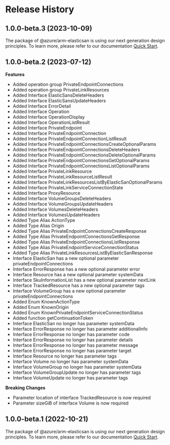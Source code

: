 # Release History

## 1.0.0-beta.3 (2023-10-09)

The package of @azure/arm-elasticsan is using our next generation design principles. To learn more, please refer to our documentation [Quick Start](https://aka.ms/azsdk/js/mgmt/quickstart).

## 1.0.0-beta.2 (2023-07-12)
    
**Features**

  - Added operation group PrivateEndpointConnections
  - Added operation group PrivateLinkResources
  - Added Interface ElasticSansDeleteHeaders
  - Added Interface ElasticSansUpdateHeaders
  - Added Interface ErrorDetail
  - Added Interface Operation
  - Added Interface OperationDisplay
  - Added Interface OperationListResult
  - Added Interface PrivateEndpoint
  - Added Interface PrivateEndpointConnection
  - Added Interface PrivateEndpointConnectionListResult
  - Added Interface PrivateEndpointConnectionsCreateOptionalParams
  - Added Interface PrivateEndpointConnectionsDeleteHeaders
  - Added Interface PrivateEndpointConnectionsDeleteOptionalParams
  - Added Interface PrivateEndpointConnectionsGetOptionalParams
  - Added Interface PrivateEndpointConnectionsListOptionalParams
  - Added Interface PrivateLinkResource
  - Added Interface PrivateLinkResourceListResult
  - Added Interface PrivateLinkResourcesListByElasticSanOptionalParams
  - Added Interface PrivateLinkServiceConnectionState
  - Added Interface ProxyResource
  - Added Interface VolumeGroupsDeleteHeaders
  - Added Interface VolumeGroupsUpdateHeaders
  - Added Interface VolumesDeleteHeaders
  - Added Interface VolumesUpdateHeaders
  - Added Type Alias ActionType
  - Added Type Alias Origin
  - Added Type Alias PrivateEndpointConnectionsCreateResponse
  - Added Type Alias PrivateEndpointConnectionsGetResponse
  - Added Type Alias PrivateEndpointConnectionsListResponse
  - Added Type Alias PrivateEndpointServiceConnectionStatus
  - Added Type Alias PrivateLinkResourcesListByElasticSanResponse
  - Interface ElasticSan has a new optional parameter privateEndpointConnections
  - Interface ErrorResponse has a new optional parameter error
  - Interface Resource has a new optional parameter systemData
  - Interface SkuInformationList has a new optional parameter nextLink
  - Interface TrackedResource has a new optional parameter tags
  - Interface VolumeGroup has a new optional parameter privateEndpointConnections
  - Added Enum KnownActionType
  - Added Enum KnownOrigin
  - Added Enum KnownPrivateEndpointServiceConnectionStatus
  - Added function getContinuationToken
  - Interface ElasticSan no longer has parameter systemData
  - Interface ErrorResponse no longer has parameter additionalInfo
  - Interface ErrorResponse no longer has parameter code
  - Interface ErrorResponse no longer has parameter details
  - Interface ErrorResponse no longer has parameter message
  - Interface ErrorResponse no longer has parameter target
  - Interface Resource no longer has parameter tags
  - Interface Volume no longer has parameter systemData
  - Interface VolumeGroup no longer has parameter systemData
  - Interface VolumeGroupUpdate no longer has parameter tags
  - Interface VolumeUpdate no longer has parameter tags
  
**Breaking Changes**

  - Parameter location of interface TrackedResource is now required
  - Parameter sizeGiB of interface Volume is now required
    
    
## 1.0.0-beta.1 (2022-10-21)

The package of @azure/arm-elasticsan is using our next generation design principles. To learn more, please refer to our documentation [Quick Start](https://aka.ms/azsdk/js/mgmt/quickstart).
